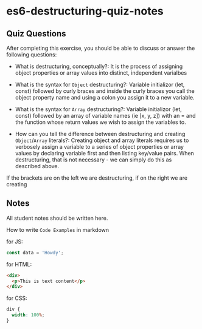 # es6-destructuring-quiz-notes

## Quiz Questions

After completing this exercise, you should be able to discuss or answer the following questions:

- What is destructuring, conceptually?: It is the process of assigning object properties or array values into distinct, independent varialbes

- What is the syntax for `Object` destructuring?: Variable initializor (let, const) followed by curly braces and inside the curly braces you call the object property name and using a colon you assign it to a new variable.

- What is the syntax for `Array` destructuring?: Variable initializor (let, const) followed by an array of variable names (ie [x, y, z]) with an = and the function whose return values we wish to assign the variables to.

- How can you tell the difference between destructuring and creating `Object`/`Array` literals?: Creating object and array literals requires us to verbosely assign a variable to a series of object properties or array values by declaring variable first and then listing key/value pairs. When destructuring, that is not necessary - we can simply do this as described above.

If the brackets are on the left we are destructuring, if on the right we are creating

## Notes

All student notes should be written here.

How to write `Code Examples` in markdown

for JS:

```javascript
const data = 'Howdy';
```

for HTML:

```html
<div>
  <p>This is text content</p>
</div>
```

for CSS:

```css
div {
  width: 100%;
}
```
